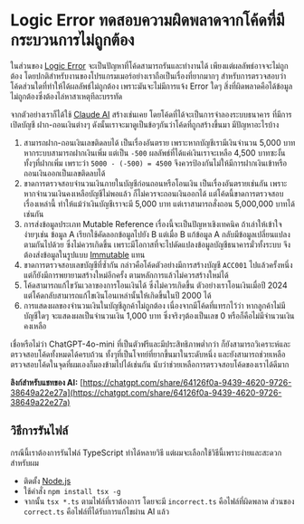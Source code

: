 # Logic Error ทดสอบความผิดพลาดจากโค้ดที่มีกระบวนการไม่ถูกต้อง

ในส่วนของ [Logic Error](https://en.wikipedia.org/wiki/Logic_error) จะเป็นปัญหาที่โค้ดสามารถรันและทำงานได้ เพียงแต่ผลลัพธ์อาจจะไม่ถูกต้อง โดยปกติสำหรับงานของโปรแกรมเมอร์อย่างเราถือเป็นเรื่องที่ยากมากๆ สำหรับการตรวจสอบว่าโค้ดส่วนใดที่ทำให้ได้ผลลัพธ์ไม่ถูกต้อง เพราะมันจะไม่มีการแจ้ง Error ใดๆ สิ่งที่ผิดพลาดคือได้ข้อมูลไม่ถูกต้องซึ่งต้องไล่หาสาเหตุทีละบรรทัด

จากตัวอย่างเราก็ได้ใช้ [Claude AI](https://claude.ai/) สร้างเช่นเคย โดยโค้ดที่ได้จะเป็นการจำลองระบบธนาคาร ที่มีการเปิดบัญชี ฝาก-ถอนเงินต่างๆ ดังนั้นเราจะมาดูเป็นข้อๆกันว่าโค้ดที่ถูกสร้างขึ้นมา มีปัญหาอะไรบ้าง

1. สามารถฝาก-ถอนเงินเลขติดลบได้ เป็นเรื่องอันตราย เพราะหากบัญชีเรามีเงินจำนวน 5,000 บาท หากระบบสามารถฝากเงินเพิ่ม แต่เป็น `-500` ผลลัพธ์ที่ได้แค่เงินเราจะเหลือ 4,500 บาทซะงั้นทั้งๆที่ฝากเพิ่ม เพราะว่า `5000 - (-500) = 4500`  จึงควรป้องกันไม่ให้มีการฝากเงินเข้าหรือถอนเงินออกเป็นเลขติดลบได้
2. ขาดการตรวจสอบจำนวนเงินภายในบัญชีก่อนถอนหรือโอนเงิน เป็นเรื่องอันตรายเช่นกัน เพราะหากจำนวนเงินคงเหลือบัญชีไม่พอแล้ว ก็ไม่ควรจะถอนเงินออกได้ แต่โค้ดนี้ขาดการตรวจสอบเรื่องเหล่านี้ ทำให้แม้ว่าเงินบัญชีเราจะมี 5,000 บาท แต่เราสามารถสั่งถอน 5,000,000 บาทได้เช่นกัน
3. การส่งข้อมูลประเภท Mutable Reference เรื่องนี้จะเป็นปัญหาเชิงเทคนิค ถ้าเล่าให้เข้าใจง่ายๆเช่น ข้อมูล A เรียกใช้คัดลอกข้อมูลไปยัง B แต่เมื่อ B แก้ข้อมูล A กลับมีข้อมูลเปลี่ยนแปลงตามกันไปด้วย ซึ่งไม่ควรเกิดขึ้น เพราะมีโอกาสที่จะไปดัดแปลงข้อมูลบัญชีธนาคารมั่วทั้งระบบ จึงต้องส่งข้อมูลในรูปแบบ [Immutable](https://en.wikipedia.org/wiki/Immutable_object) แทน
4. ขาดการตรวจสอบเลขบัญชีที่ซ้ำกัน กล่าวคือโค้ดตัวอย่างมีการสร้างบัญชี `ACC001` ไปแล้วครั้งหนึ่ง แต่ก็ยังมีการพยายามสร้างใหม่อีกครั้ง ตามหลักการแล้วไม่ควรสร้างใหม่ได้
5. โค้ดสามารถแก้ไขวันเวลาของการโอนเงินได้ ซึ่งไม่ควรเกิดขึ้น ตัวอย่างเราโอนเงินเมื่อปี 2024 แต่โค้ดกลับสามารถแก้ไขเงินโอนเหล่านั้นให้เกิดขึ้นในปี 2000 ได้
6. การแสดงผลของจำนวนเงินในบัญชีลูกค้าไม่ถูกต้อง เนื่องจากมีโค้ดที่แทรกไว้ว่า หากลูกค้าไม่มีบัญชีใดๆ จะแสดงผลเป็นจำนวนเงิน 1,000 บาท ซึ่งจริงๆต้องเป็นเลข 0 หรือก็คือไม่มีจำนวนเงินคงเหลือ

เชื่อหรือไม่ว่า ChatGPT-4o-mini ที่เป็นตัวฟรีและมีประสิทธิภาพต่ำกว่า ก็ยังสามารถวิเคราะห์และตรวจสอบโค้ดทั้งหมดได้ครบถ้วน ทั้งๆที่เป็นโจทย์ที่ยากขึ้นมาในระดับหนึ่ง และยังสามารถช่วยเหลือตรวจสอบโค้ดในจุดที่ผมเองก็มองข้ามไปได้เช่นกัน นับว่าช่วยเหลือการตรวจสอบโค้ดของเราได้ดีมาก

**ลิงก์สำหรับแชทของ AI:** [https://chatgpt.com/share/64126f0a-9439-4620-9726-38649a22e27a](https://chatgpt.com/share/64126f0a-9439-4620-9726-38649a22e27a)

## วิธีการรันไฟล์

กรณีนี้เราต้องการรันไฟล์ TypeScript ทำได้หลายวิธี แต่ผมจะเลือกใช้วิธีนี้เพราะง่ายและสะดวกสำหรับผม

- ติดตั้ง [Node.js](https://nodejs.org/en)
- ใช้คำสั่ง `npm install tsx -g`
- จากนั้น `tsx *.ts` ตามไฟล์ที่เราต้องการ โดยจะมี `incorrect.ts` คือไฟล์ที่ผิดพลาด ส่วนของ `correct.ts` คือไฟล์ที่ได้รับการแก้ไขผ่าน AI แล้ว
